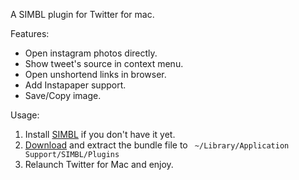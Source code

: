A SIMBL plugin for Twitter for mac.

Features:

* Open instagram photos directly.
* Show tweet's source in context menu.
* Open unshortend links in browser. 
* Add Instapaper support.
* Save/Copy image.

Usage:

1. Install [SIMBL](http://www.culater.net/software/SIMBL/SIMBL.php) if you don't have it yet.
2. [Download](https://github.com/mybeky/TwitterForMacPlugin/downloads) and extract the bundle file to ` ~/Library/Application Support/SIMBL/Plugins`
3. Relaunch Twitter for Mac and enjoy.
